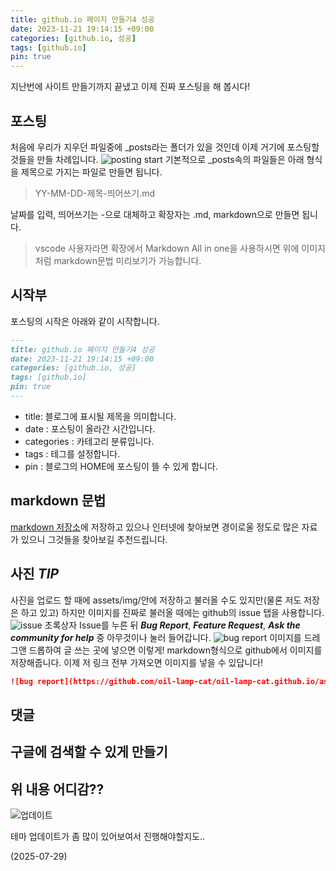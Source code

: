 ```yaml
---
title: github.io 페이지 만들기4 성공
date: 2023-11-21 19:14:15 +09:00
categories: [github.io, 성공]
tags: [github.io]
pin: true
---
```


지난번에 사이트 만들기까지 끝냈고 이제 진짜 포스팅을 해 봅시다!

## 포스팅
처음에 우리가 지우던 파일중에 _posts라는 폴더가 있을 것인데 이제 거기에 포스팅할 것들을 만들 차례입니다.
![posting start](https://github.com/oil-lamp-cat/oil-lamp-cat.github.io/assets/103806022/9f5bdfca-9ba5-45d3-98ad-7a264cd719d2)
기본적으로 _posts속의 파일들은 아래 형식을 제목으로 가지는 파일로 만들면 됩니다.
>YY-MM-DD-제목-띄어쓰기.md

날짜를 입력, 띄어쓰기는 -으로 대체하고 확장자는 .md, markdown으로 만들면 됩니다.

>vscode 사용자라면 확장에서 Markdown All in one을 사용하시면 위에 이미지처럼 markdown문법 미리보기가 가능합니다.

## 시작부
포스팅의 시작은 아래와 같이 시작합니다.
```md
---
title: github.io 페이지 만들기4 성공
date: 2023-11-21 19:14:15 +09:00
categories: [github.io, 성공]
tags: [github.io]
pin: true
---

```
* title: 블로그에 표시될 제목을 의미합니다.
* date : 포스팅이 올라간 시간입니다.
* categories : 카테고리 분류입니다.
* tags : 테그를 설정합니다.
* pin : 블로그의 HOME에 포스팅이 뜰 수 있게 합니다.

## markdown 문법
[markdown 저장소](https://oil-lamp-cat.github.io/posts/Markdown-%EC%A0%80%EC%9E%A5%EC%86%8C/)에 저장하고 있으나 인터넷에 찾아보면 경이로울 정도로 많은 자료가 있으니 그것들을 찾아보길 추천드립니다.

## 사진 *TIP*
사진을 업로드 할 때에 assets/img/안에 저장하고 불러올 수도 있지만(물론 저도 저장은 하고 있고) 하지만 이미지를 진짜로 불러올 때에는 github의 issue 탭을 사용합니다.
![issue](https://github.com/oil-lamp-cat/oil-lamp-cat.github.io/assets/103806022/f022ff8e-8a3d-4cb6-b807-5e04e2f57305)
초록상자 Issue를 누른 뒤 ***Bug Report***, ***Feature Request***, ***Ask the community for help*** 중 아무것이나 눌러 들어갑니다.
![bug report](https://github.com/oil-lamp-cat/oil-lamp-cat.github.io/assets/103806022/eb836838-02e3-47b2-a230-420c57ae59c9)
이미지를 드레그앤 드롭하여 글 쓰는 곳에 넣으면 이렇게! markdown형식으로 github에서 이미지를 저장해줍니다. 이제 저 링크 전부 가져오면 이미지를 넣을 수 있답니다!
```markdown
![bug report](https://github.com/oil-lamp-cat/oil-lamp-cat.github.io/assets/103806022/eb836838-02e3-47b2-a230-420c57ae59c9)

```

## 댓글

## 구글에 검색할 수 있게 만들기

## 위 내용 어디감??

![업데이트](https://github.com/user-attachments/assets/311794fe-64bb-4b82-8dab-1bdbfe5aa9ce)

테마 업데이트가 좀 많이 있어보여서 진행해야할지도..

(2025-07-29)
